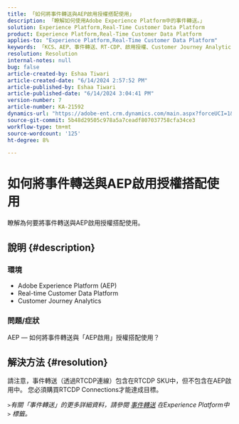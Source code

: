 ```yaml
---
title: 「如何將事件轉送與AEP啟用授權搭配使用」
description: 「瞭解如何使用Adobe Experience Platform中的事件轉送。」
solution: Experience Platform,Real-Time Customer Data Platform
product: Experience Platform,Real-Time Customer Data Platform
applies-to: "Experience Platform,Real-Time Customer Data Platform"
keywords: 「KCS、AEP、事件轉送、RT-CDP、啟用授權、Customer Journey Analytics、Adobe Experience Platform」
resolution: Resolution
internal-notes: null
bug: false
article-created-by: Eshaa Tiwari
article-created-date: "6/14/2024 2:57:52 PM"
article-published-by: Eshaa Tiwari
article-published-date: "6/14/2024 3:04:41 PM"
version-number: 7
article-number: KA-21592
dynamics-url: "https://adobe-ent.crm.dynamics.com/main.aspx?forceUCI=1&pagetype=entityrecord&etn=knowledgearticle&id=bd391872-5e2a-ef11-840a-6045bd029b18"
source-git-commit: 5b48d29505c978a5a7ceadf807037758cfa34ce3
workflow-type: tm+mt
source-wordcount: '125'
ht-degree: 8%

---
```


# 如何將事件轉送與AEP啟用授權搭配使用


瞭解為何要將事件轉送與AEP啟用授權搭配使用。

## 說明 {#description}


### 環境

- Adobe Experience Platform (AEP)
- Real-time Customer Data Platform
- Customer Journey Analytics


### 問題/症狀

AEP — 如何將事件轉送與「AEP啟用」授權搭配使用？


## 解決方法 {#resolution}


請注意，事件轉送（透過RTCDP連線）包含在RTCDP SKU中，但不包含在AEP啟用中。
您必須購買RTCDP Connections才能達成目標。

*`>`有關「事件轉送」的更多詳細資料，請參閱 [事件轉送](https://experienceleague.adobe.com/docs/experience-platform/tags/event-forwarding/overview.html?lang=en) 在Experience Platform中  `>`  標籤。*



